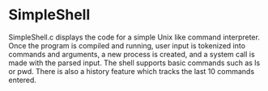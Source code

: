 SimpleShell
===========

SimpleShell.c displays the code for a simple Unix like command interpreter. Once the program is compiled and running, user input is tokenized into commands and arguments, a new process is created, and a system call is made with the parsed input. The shell supports basic commands such as ls or pwd. There is also a history feature which tracks the last 10 commands entered. 
